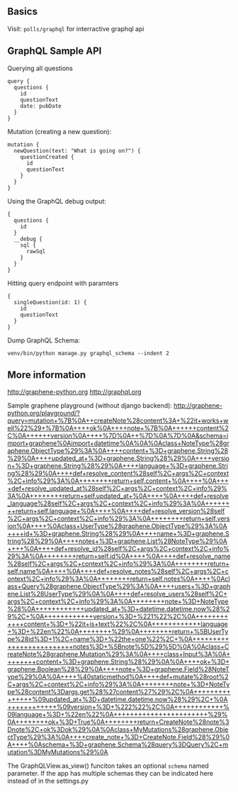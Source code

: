 ## Basics

Visit: `polls/graphql` for interractive graphql api


## GraphQL Sample API

Querying all questions
```
query {
  questions {
    id
    questionText
    date: pubDate
  }
}
```

Mutation (creating a new question):
```
mutation {
  newQuestion(text: "What is going on?") {
    questionCreated {
      id
      questionText
    }
  }
}
```

Using the GraphQL debug output:
```
{
  questions {
    id
  }
  __debug {
    sql {
      rawSql
    }
  }
}
```

Hitting query endpoint with paramters
```
{
  singleQuestion(id: 1) {
    id
    questionText
  }
}
```

Dump GraphQL Schema:
```
venv/bin/python manage.py graphql_schema --indent 2
```


## More information
http://graphene-python.org
http://graphql.org


Sample graphene playground (without django backend):
http://graphene-python.org/playground/?query=mutation+%7B%0A++createNote%28content%3A+%22it+works+well%22%29+%7B%0A++++ok%0A++++note+%7B%0A++++++content%2C%0A++++++version%0A++++%7D%0A++%7D%0A%7D%0A&schema=import+graphene%0Aimport+datetime%0A%0A%0Aclass+NoteType%28graphene.ObjectType%29%3A%0A++++content+%3D+graphene.String%28%29%0A++++updated_at+%3D+graphene.String%28%29%0A++++version+%3D+graphene.String%28%29%0A++++language+%3D+graphene.String%28%29%0A++++def+resolve_content%28self%2C+args%2C+context%2C+info%29%3A%0A++++++++return+self.content+%0A++++%0A++++def+resolve_updated_at%28self%2C+args%2C+context%2C+info%29%3A%0A++++++++return+self.updated_at+%0A++++%0A++++def+resolve_language%28self%2C+args%2C+context%2C+info%29%3A%0A++++++++return+self.language+%0A++++%0A++++def+resolve_version%28self%2C+args%2C+context%2C+info%29%3A%0A++++++++return+self.version%0A++++%0Aclass+UserType%28graphene.ObjectType%29%3A%0A++++id+%3D+graphene.String%28%29%0A++++name+%3D+graphene.String%28%29%0A++++notes+%3D+graphene.List%28NoteType%29%0A++++%0A++++def+resolve_id%28self%2C+args%2C+context%2C+info%29%3A%0A++++++++return+self.id%0A++++%0A++++def+resolve_name%28self%2C+args%2C+context%2C+info%29%3A%0A++++++++return+self.name%0A++++%0A++++def+resolve_notes%28self%2C+args%2C+context%2C+info%29%3A%0A++++++++return+self.notes%0A++++%0Aclass+Query%28graphene.ObjectType%29%3A%0A++++users+%3D+graphene.List%28UserType%29%0A%0A++++def+resolve_users%28self%2C+args%2C+context%2C+info%29%3A%0A++++++++note+%3D+NoteType%28%0A++++++++++++updated_at+%3D+datetime.datetime.now%28%29%2C+%0A++++++++++++version+%3D+%221%22%2C%0A++++++++++++content+%3D+%22it+is+text%22%2C%0A++++++++++++language+%3D+%22en%22%0A++++++++%29%0A++++++++return+%5BUserType%28id%3D+1%2C+name%3D+%22the+one%22%2C+%0A+++++++++++++++++++++++++notes%3D+%5Bnote%5D%29%5D%0A%0Aclass+CreateNote%28graphene.Mutation%29%3A%0A++++class+Input%3A%0A++++++++content+%3D+graphene.String%28%29%0A%0A++++ok+%3D+graphene.Boolean%28%29%0A++++note+%3D+graphene.Field%28NoteType%29%0A%0A++++%40staticmethod%0A++++def+mutate%28root%2C+args%2C+context%2C+info%29%3A%0A++++++++note+%3D+NoteType%28content%3Dargs.get%28%27content%27%29%2C%0A+++++++++++++++%09updated_at+%3D+datetime.datetime.now%28%29%2C+%0A++++++++++++%09version+%3D+%222%22%2C%0A++++++++++++%09language+%3D+%22en%22%0A+++++++++++++++++++++++%29%0A++++++++ok+%3D+True%0A++++++++return+CreateNote%28note%3Dnote%2C+ok%3Dok%29%0A%0Aclass+MyMutations%28graphene.ObjectType%29%3A%0A++++create_note+%3D+CreateNote.Field%28%29%0A++++%0Aschema+%3D+graphene.Schema%28query%3DQuery%2C+mutation%3DMyMutations%29%0A


The GraphQLView.as_view() funciton takes an optional `schema` named parameter. If the app has multiple schemas they can be indicated here instead of in the settings.py

